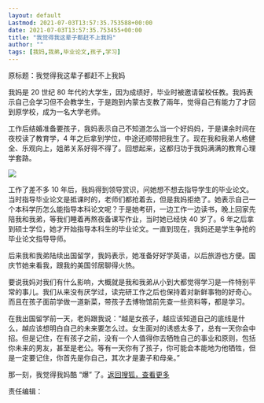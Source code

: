 ```yaml
---
layout: default
Lastmod: 2021-07-03T13:57:35.753588+00:00
date: 2021-07-03T13:57:35.753455+00:00
title: "我觉得我这辈子都赶不上我妈"
author: ""
tags: [我妈,我弟,毕业论文,孩子,学习]
---
```


原标题：我觉得我这辈子都赶不上我妈

我妈是 20 世纪 80 年代的大学生，因为成绩好，毕业时被邀请留校任教。我妈表示自己会学习但不会教学生，于是跑到内蒙古支教了兩年，觉得自己有能力了才回到原学校，成为一名大学老师。

工作后结婚准备要孩子，我妈表示自己不知道怎么当一个好妈妈，于是课余时间在夜校读了教育学，4 年之后拿到学位，中途还顺带把我生了。现在我和我弟人格健全、乐观向上，姐弟关系好得不得了。回想起来，这都归功于我妈满满的教育心理学套路。

![](https://images.weserv.nl/?url=https%3A//p0.itc.cn/q_70/images03/20210214/80fb4d6b5bcd4563b995bd3ee9222351.jpeg)

工作了差不多 10 年后，我妈得到领导赏识，问她想不想去指导学生的毕业论文。当时指导毕业论文是抵课时的，老师们都抢着去，但是我妈拒绝了。她表示自己一个本科学历怎么能指导本科论文呢？于是她考研，一边工作一边读书，晚上回家先陪我和我弟，等我们睡着再熬夜备课写作业，当时她已经快 40 岁了。6 年之后拿到硕士学位，她才开始指导本科生的毕业论文。一直到现在，我妈还是学生争抢的毕业论文指导导师。

后来我和我弟陆续出国留学，我妈表示，她准备好好学英语，以后旅游也方便。国庆节她来看我，跟我的美国邻居聊得火热。

要说我妈对我们有什么影响，大概就是我和我弟从小到大都觉得学习是一件特别平常的事儿。我们从来没有厌学过，读完研工作之后也保持着对新鲜事物的好奇心。而且在孩子面前学做一道新菜，带孩子去博物馆前先查一些资料等，都是学习。

在我出国留学前一天，老妈跟我说：“越是女孩子，越应该知道自己的底线是什么，越应该想明白自己的未来要怎么过。女生面对的诱惑太多了，总有一天你会中招。但是记住，在有孩子之前，没有一个人值得你去牺牲自己的事业和原则，包括你未来的男友，甚至是老公。等有一天你有了孩子，你可能会本能地为他牺牲，但是一定要记住，你首先是你自己，其次才是妻子和母亲。”

那一刻，我觉得我妈酷 “爆” 了。[返回搜狐，查看更多](https://www.sohu.com/?strategyid=00001&spm=smpc.content-abroad.content.2.1625320611679Nvk0mak "点击进入搜狐首页")

责任编辑：

